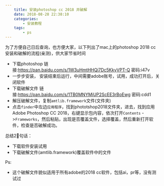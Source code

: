 ```yaml
---
    title: 安装photoshop cc 2018 并破解
    date: 2018-08-28 22:38:10
    categories:
        - 安装教程
    tags:
        - ps
---
```


为了方便自己日后查询，也方便大家，以下列出了mac上的photoshop 2018 cc 安装和破解的流程(亲测)，供大家节省时间

- 下载photoshop
链接:https://pan.baidu.com/s/1W3uHmtHHQi7Dc5KkyVPT-Q  密码:i47v
- 一步步安装， 安装结束后运行，中间需要adobe账号，试用，成功打开后，关闭软件
- 下载破解文件 链接:https://pan.baidu.com/s/1TB0MNYMiUP2ScEE3rBoEwg  密码:cdd1 
- 解压破解文件，复制`amtlib.framework`文件(文件夹)
- 点击`finder`中左边`应用程序`，找到phototshop2018文件夹，进去，找到应用Adobe Photoshop CC 2018，右键显示包内容，依次打开`Contents` ->`Frameworks`，然后粘贴，出现是否覆盖文件，选择覆盖，然后重新打开软件，检查是否破解成功。

总结2句话：
 - 下载软件安装试用
 - 下载破解文件(amtlib.framework)覆盖软件中的文件

 Ps:
 - 这个破解文件貌似适用于所有adobe的2018 cc软件，包括ai，pr等，没有测试过